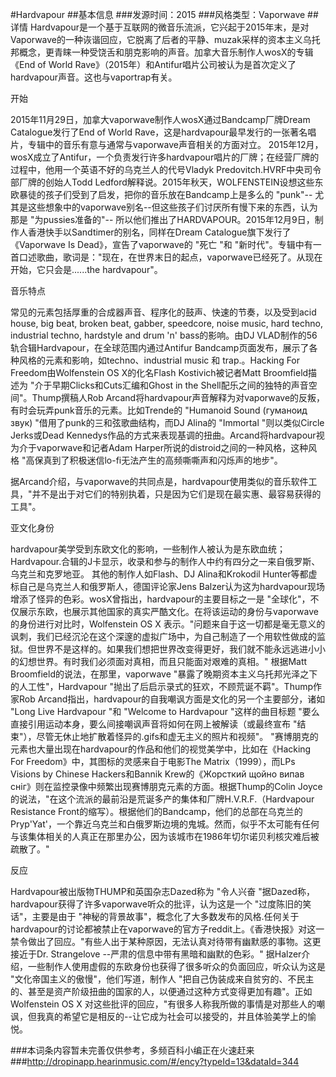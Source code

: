 #Hardvapour
##基本信息
###发源时间：2015
###风格类型：Vaporwave
##详情
Hardvapour是一个基于互联网的微音乐流派，它兴起于2015年末，是对Vaporwave的一种诙谐回应，它脱离了后者的平静、muzak采样的资本主义乌托邦概念，更青睐一种受饶舌和朋克影响的声音。加拿大音乐制作人wosX的专辑《End
of World Rave》（2015年）和Antifur唱片公司被认为是首次定义了hardvapour声音。这也与vaportrap有关。



开始

2015年11月29日，加拿大vaporwave制作人wosX通过Bandcamp厂牌Dream Catalogue发行了End of World
Rave，这是hardvapour最早发行的一张著名唱片，专辑中的音乐有意与通常与vaporwave声音相关的方面对立。
2015年12月，wosX成立了Antifur，一个负责发行许多hardvapour唱片的厂牌；在经营厂牌的过程中，他用一个英语不好的乌克兰人的代号Vladyk
Predovitch.HVRF中央司令部厂牌的创始人Todd
Ledford解释说。2015年秋天，WOLFENSTEIN设想这些东欧暴徒的孩子们受到了启发，把你的音乐放在Bandcamp上是多么的 "punk"--
尤其是这些想象中的vaporwave别名--但这些孩子们讨厌所有慢下来的东西，认为那是 "为pussies准备的"--
所以他们推出了HARDVAPOUR。2015年12月9日，制作人香港快手以Sandtimer的别名，同样在Dream
Catalogue旗下发行了《Vaporwave Is Dead》，宣告了vaporwave的 "死亡 "和
"新时代"。专辑中有一首口述歌曲，歌词是："现在，在世界末日的起点，vaporwave已经死了。从现在开始，它只会是......the
hardvapour"。



音乐特点

常见的元素包括厚重的合成器声音、程序化的鼓声、快速的节奏，以及受到acid house, big beat, broken beat, gabber,
speedcore, noise music, hard techno, industrial techno, hardstyle and drum 'n'
bass的影响。由DJ VLAD制作的56轨合辑Hardvapour，在全球范围内通过Antifur
Bandcamp页面发布，展示了各种风格的元素和影响，如techno、industrial music 和 trap.。Hacking For
Freedom由Wolfenstein OS X的化名Flash Kostivich被记者Matt Broomfield描述为
"介于早期Clicks和Cuts汇编和Ghost in the Shell配乐之间的独特的声音空间"。Thump撰稿人Rob
Arcand将hardvapour声音解释为对vaporwave的反叛，有时会玩弄punk音乐的元素。比如Trende的 "Humanoid Sound
(гуманоид звук) "借用了punk的三和弦歌曲结构，而DJ Alina的 "Immortal "则以类似Circle Jerks或Dead
Kennedys作品的方式来表现基调的扭曲。Arcand将hardvapour视为介于vaporwave和记者Adam
Harper所说的distroid之间的一种风格，这种风格 "高保真到了积极迷信lo-fi无法产生的高频嘶嘶声和闪烁声的地步"。



据Arcand介绍，与vaporwave的共同点是，hardvapour使用类似的音乐软件工具，"并不是出于对它们的特别执着，只是因为它们是现在最实惠、最容易获得的工具"。



亚文化身份

hardvapour美学受到东欧文化的影响，一些制作人被认为是东欧血统；Hardvapour.合辑的J卡显示，收录和参与的制作人中约有四分之一来自俄罗斯、乌克兰和克罗地亚。
其他的制作人如Flash、DJ Alina和Krokodil Hunter等都虚标自己是乌克兰人和俄罗斯人，德国评论家Jens
Balzer认为这为hardvapour现场增添了怪异的色彩。wosX曾指出，hardvapour的主要目标之一是
"全球化"，不仅展示东欧，也展示其他国家的真实严酷文化。在将该运动的身份与vaporwave的身份进行对比时，Wolfenstein OS X
表示。"问题来自于这一切都是毫无意义的讽刺，我们已经沉沦在这个深邃的虚拟广场中，为自己制造了一个用软性做成的监狱。但世界不是这样的。如果我们想把世界改变得更好，我们就不能永远逃进小小的幻想世界。有时我们必须面对真相，而且只能面对艰难的真相。"
根据Matt Broomfield的说法，在那里，vaporwave "暴露了晚期资本主义乌托邦光泽之下的人工性"，Hardvapour
"抛出了后启示录式的狂欢，不顾荒诞不羁"。Thump作家Rob Arcand指出，hardvapour的自我嘲讽方面是文化的另一个主要部分，诸如 "Long
Live Hardvapour "和 "Welcome to Hardvapour "这样的曲目标题
"要么直接引用运动本身，要么间接嘲讽声音将如何在网上被解读（或最终宣布 "结束"），尽管无休止地扩散着怪异的.gifs和虚无主义的照片和视频"。
"赛博朋克的元素也大量出现在hardvapour的作品和他们的视觉美学中，比如在《Hacking For Freedom》中，其图标的灵感来自于电影The
Matrix（1999），而LPs Visions by Chinese Hackers和Bannik Krew的《Жорсткий щойно випав
сніг》则在监控录像中频繁出现赛博朋克元素的方面。根据Thump的Colin
Joyce的说法，"在这个流派的最前沿是荒诞多产的集体和厂牌H.V.R.F.（Hardvapour Resistance
Front的缩写）。根据他们的Bandcamp，他们的总部在乌克兰的Pryp'Yat'，一个靠近乌克兰和白俄罗斯边境的鬼城。然而，似乎不太可能有任何与该集体相关的人真正在那里办公，因为该城市在1986年切尔诺贝利核灾难后被疏散了。"



反应

Hardvapour被出版物THUMP和英国杂志Dazed称为 "令人兴奋
"据Dazed称，hardvapour获得了许多vaporwave听众的批评，认为这是一个 "过度陈旧的笑话"，主要是由于
"神秘的背景故事"，概念化了大多数发布的风格.任何关于hardvapour的讨论都被禁止在vaporwave的官方子reddit上。《香港快报》对这一禁令做出了回应。"有些人出于某种原因，无法认真对待带有幽默感的事物。这更接近于Dr.
Strangelove --严肃的信息中带有黑暗和幽默的色彩。" 据Halzer介绍，一些制作人使用虚假的东欧身份也获得了很多听众的负面回应，听众认为这是
"文化帝国主义的傲慢"，他们写道，制作人
"把自己伪装成来自贫穷的、不民主的、甚至是资产阶级扭曲的国家的人，以便通过这种方式变得更加有趣"。正如Wolfenstein OS X
对这些批评的回应，"有很多人称我所做的事情是对那些人的嘲讽，但我真的希望它是相反的--让它成为社会可以接受的，并且体验美学上的愉悦。

###本词条内容暂未完善仅供参考，多频百科小编正在火速赶来
###http://dropinapp.hearinmusic.com/#/ency?typeId=13&dataId=344
